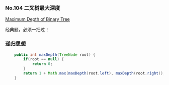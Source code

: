 ### No.104 二叉树最大深度

[Maximum Depth of Binary Tree](https://leetcode.com/problems/maximum-depth-of-binary-tree/description/)



经典题，必须一把过！

### 递归思想

```java
    public int maxDepth(TreeNode root) {
        if(root == null) {
            return 0;
        }
        return 1 + Math.max(maxDepth(root.left), maxDepth(root.right));
    }

```

